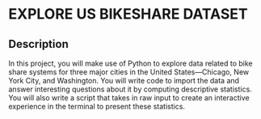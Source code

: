 # EXPLORE US BIKESHARE DATASET

## Description

In this project, you will make use of Python to explore data related to bike share systems 
for three major cities in the United States—Chicago, New York City, and Washington. 
You will write code to import the data and answer interesting questions about it by 
computing descriptive statistics. You will also write a script that takes in raw input to create 
an interactive experience in the terminal to present these statistics.
